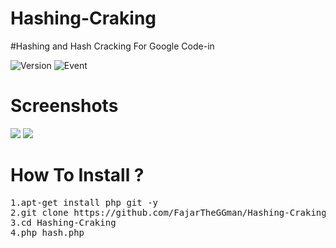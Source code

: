 # Hashing-Craking
#Hashing and Hash Cracking For Google Code-in

![Version](https://img.shields.io/badge/Version-1.0-green) ![Event](https://img.shields.io/badge/GoogleCodein-2019-Blue)


# Screenshots
![](https://github.com/FajarTheGGman/Hashing-Craking/blob/master/.img/h1.PNG)
![](https://github.com/FajarTheGGman/Hashing-Craking/blob/master/.img/h2.PNG)

# How To Install ?
<pre>
1.apt-get install php git -y
2.git clone https://github.com/FajarTheGGman/Hashing-Craking
3.cd Hashing-Craking
4.php hash.php
</pre>
